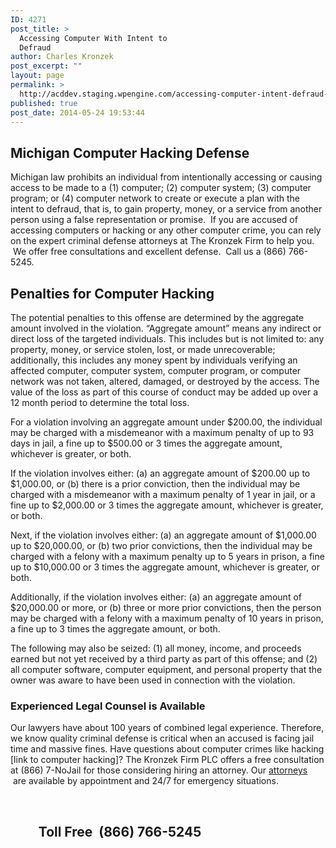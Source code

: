 ```yaml
---
ID: 4271
post_title: >
  Accessing Computer With Intent to
  Defraud
author: Charles Kronzek
post_excerpt: ""
layout: page
permalink: >
  http://acddev.staging.wpengine.com/accessing-computer-intent-defraud-michigan-computer-hacking-attorneys.html
published: true
post_date: 2014-05-24 19:53:44
---
```

<h2>Michigan Computer Hacking Defense</h2>
Michigan law prohibits an individual from intentionally accessing or causing access to be made to a (1) computer; (2) computer system; (3) computer program; or (4) computer network to create or execute a plan with the intent to defraud, that is, to gain property, money, or a service from another person using a false representation or promise.  If you are accused of accessing computers or hacking or any other computer crime, you can rely on the expert criminal defense attorneys at The Kronzek Firm to help you.  We offer free consultations and excellent defense.  Call us a (866) 766-5245.
<h2><strong>Penalties for Computer Hacking</strong></h2>
The potential penalties to this offense are determined by the aggregate amount involved in the violation. “Aggregate amount” means any indirect or direct loss of the targeted individuals. This includes but is not limited to: any property, money, or service stolen, lost, or made unrecoverable; additionally, this includes any money spent by individuals verifying an affected computer, computer system, computer program, or computer network was not taken, altered, damaged, or destroyed by the access. The value of the loss as part of this course of conduct may be added up over a 12 month period to determine the total loss.

For a violation involving an aggregate amount under $200.00, the individual may be charged with a misdemeanor with a maximum penalty of up to 93 days in jail, a fine up to $500.00 or 3 times the aggregate amount, whichever is greater, or both.

If the violation involves either: (a) an aggregate amount of $200.00 up to $1,000.00, or (b) there is a prior conviction, then the individual may be charged with a misdemeanor with a maximum penalty of 1 year in jail, or a fine up to $2,000.00 or 3 times the aggregate amount, whichever is greater, or both.

Next, if the violation involves either: (a) an aggregate amount of $1,000.00 up to $20,000.00, or (b) two prior convictions, then the individual may be charged with a felony with a maximum penalty up to 5 years in prison, a fine up to $10,000.00 or 3 times the aggregate amount, whichever is greater, or both.

Additionally, if the violation involves either: (a) an aggregate amount of $20,000.00 or more, or (b) three or more prior convictions, then the person may be charged with a felony with a maximum penalty of 10 years in prison, a fine up to 3 times the aggregate amount, or both.

The following may also be seized: (1) all money, income, and proceeds earned but not yet received by a third party as part of this offense; and (2) all computer software, computer equipment, and personal property that the owner was aware to have been used in connection with the violation.
<h3><strong>Experienced Legal Counsel is Available </strong></h3>
Our lawyers have about 100 years of combined legal experience. Therefore, we know quality criminal defense is critical when an accused is facing jail time and massive fines. Have questions about computer crimes like hacking [link to computer hacking]? The Kronzek Firm PLC offers a free consultation at (866) 7-NoJail for those considering hiring an attorney. Our <a title="Michigan Criminal Lawyers" href="http://acddev.staging.wpengine.com/trial-attorneys.html">attorneys</a>  are available by appointment and 24/7 for emergency situations.

&nbsp;
<h2>         Toll Free  (866) 766-5245</h2>
&nbsp;

&nbsp;

&nbsp;

&nbsp;